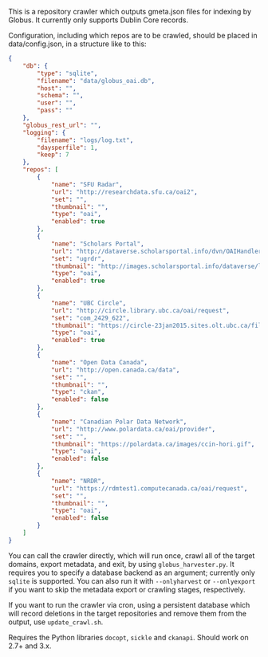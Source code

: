 This is a repository crawler which outputs gmeta.json files for indexing by Globus. It currently only supports Dublin Core records.

Configuration, including which repos are to be crawled, should be placed in data/config.json, in a structure like to this:

```json
{
    "db": {
        "type": "sqlite",
        "filename": "data/globus_oai.db",
        "host": "",
        "schema": "",
        "user": "",
        "pass": ""
    },
    "globus_rest_url": "",
    "logging": {
        "filename": "logs/log.txt",
        "daysperfile": 1,
        "keep": 7
    },
    "repos": [
        {
            "name": "SFU Radar",
            "url": "http://researchdata.sfu.ca/oai2",
            "set": "",
            "thumbnail": "",
            "type": "oai",
            "enabled": true
        },
        {
            "name": "Scholars Portal",
            "url": "http://dataverse.scholarsportal.info/dvn/OAIHandler",
            "set": "ugrdr",
            "thumbnail": "http://images.scholarsportal.info/dataverse/logo.png",
            "type": "oai",
            "enabled": true
        },
        {
            "name": "UBC Circle",
            "url": "http://circle.library.ubc.ca/oai/request",
            "set": "com_2429_622",
            "thumbnail": "https://circle-23jan2015.sites.olt.ubc.ca/files/2015/01/circle-logo-inverted.png",
            "type": "oai",
            "enabled": true
        },
        {
            "name": "Open Data Canada",
            "url": "http://open.canada.ca/data",
            "set": "",
            "thumbnail": "",
            "type": "ckan",
            "enabled": false
        },
        {
            "name": "Canadian Polar Data Network",
            "url": "http://www.polardata.ca/oai/provider",
            "set": "",
            "thumbnail": "https://polardata.ca/images/ccin-hori.gif",
            "type": "oai",
            "enabled": false
        },
        {
            "name": "NRDR",
            "url": "https://rdmtest1.computecanada.ca/oai/request",
            "set": "",
            "thumbnail": "",
            "type": "oai",
            "enabled": false
        }
    ]
}
```

You can call the crawler directly, which will run once, crawl all of the target domains, export metadata, and exit, by using `globus_harvester.py`. It requires you to specify a database backend as an argument; currently only `sqlite` is supported. You can also run it with `--onlyharvest` or `--onlyexport` if you want to skip the metadata export or crawling stages, respectively.

If you want to run the crawler via cron, using a persistent database which will record deletions in the target repositories and remove them from the output, use `update_crawl.sh`.

Requires the Python libraries `docopt`, `sickle` and `ckanapi`. Should work on 2.7+ and 3.x.
